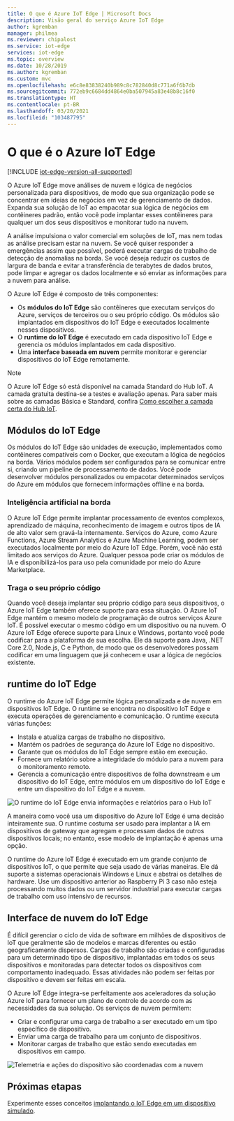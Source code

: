 ```yaml
---
title: O que é Azure IoT Edge | Microsoft Docs
description: Visão geral do serviço Azure IoT Edge
author: kgremban
manager: philmea
ms.reviewer: chipalost
ms.service: iot-edge
services: iot-edge
ms.topic: overview
ms.date: 10/28/2019
ms.author: kgremban
ms.custom: mvc
ms.openlocfilehash: e6c8e83838240b989c8c782840d8c771a6f6b7db
ms.sourcegitcommit: 772eb9c6684dd4864e0ba507945a83e48b8c16f0
ms.translationtype: HT
ms.contentlocale: pt-BR
ms.lasthandoff: 03/20/2021
ms.locfileid: "103487795"
---
```

# <a name="what-is-azure-iot-edge"></a>O que é o Azure IoT Edge

[!INCLUDE [iot-edge-version-all-supported](../../includes/iot-edge-version-all-supported.md)]

O Azure IoT Edge move análises de nuvem e lógica de negócios personalizada para dispositivos, de modo que sua organização pode se concentrar em ideias de negócios em vez de gerenciamento de dados. Expanda sua solução de IoT ao empacotar sua lógica de negócios em contêineres padrão, então você pode implantar esses contêineres para qualquer um dos seus dispositivos e monitorar tudo na nuvem.

A análise impulsiona o valor comercial em soluções de IoT, mas nem todas as análise precisam estar na nuvem. Se você quiser responder a emergências assim que possível, poderá executar cargas de trabalho de detecção de anomalias na borda. Se você deseja reduzir os custos de largura de banda e evitar a transferência de terabytes de dados brutos, pode limpar e agregar os dados localmente e só enviar as informações para a nuvem para análise.

O Azure IoT Edge é composto de três componentes:

* Os **módulos do IoT Edge** são contêineres que executam serviços do Azure, serviços de terceiros ou o seu próprio código. Os módulos são implantados em dispositivos do IoT Edge e executados localmente nesses dispositivos.
* O **runtime do IoT Edge** é executado em cada dispositivo IoT Edge e gerencia os módulos implantados em cada dispositivo.
* Uma **interface baseada em nuvem** permite monitorar e gerenciar dispositivos do IoT Edge remotamente.

>[!NOTE]
>O Azure IoT Edge só está disponível na camada Standard do Hub IoT. A camada gratuita destina-se a testes e avaliação apenas. Para saber mais sobre as camadas Básica e Standard, confira [Como escolher a camada certa do Hub IoT](../iot-hub/iot-hub-scaling.md).

## <a name="iot-edge-modules"></a>Módulos do IoT Edge

Os módulos do IoT Edge são unidades de execução, implementados como contêineres compatíveis com o Docker, que executam a lógica de negócios na borda. Vários módulos podem ser configurados para se comunicar entre si, criando um pipeline de processamento de dados. Você pode desenvolver módulos personalizados ou empacotar determinados serviços do Azure em módulos que fornecem informações offline e na borda.

### <a name="artificial-intelligence-at-the-edge"></a>Inteligência artificial na borda

O Azure IoT Edge permite implantar processamento de eventos complexos, aprendizado de máquina, reconhecimento de imagem e outros tipos de IA de alto valor sem gravá-la internamente. Serviços do Azure, como Azure Functions, Azure Stream Analytics e Azure Machine Learning, podem ser executados localmente por meio do Azure IoT Edge. Porém, você não está limitado aos serviços do Azure. Qualquer pessoa pode criar os módulos de IA e disponibilizá-los para uso pela comunidade por meio do Azure Marketplace.

### <a name="bring-your-own-code"></a>Traga o seu próprio código

Quando você deseja implantar seu próprio código para seus dispositivos, o Azure IoT Edge também oferece suporte para essa situação. O Azure IoT Edge mantém o mesmo modelo de programação de outros serviços Azure IoT. É possível executar o mesmo código em um dispositivo ou na nuvem. O Azure IoT Edge oferece suporte para Linux e Windows, portanto você pode codificar para a plataforma de sua escolha. Ele dá suporte para Java, .NET Core 2.0, Node.js, C e Python, de modo que os desenvolvedores possam codificar em uma linguagem que já conhecem e usar a lógica de negócios existente.

## <a name="iot-edge-runtime"></a>runtime do IoT Edge

O runtime do Azure IoT Edge permite lógica personalizada e de nuvem em dispositivos IoT Edge. O runtime se encontra no dispositivo IoT Edge e executa operações de gerenciamento e comunicação. O runtime executa várias funções:

* Instala e atualiza cargas de trabalho no dispositivo.
* Mantém os padrões de segurança do Azure IoT Edge no dispositivo.
* Garante que os módulos do IoT Edge sempre estão em execução.
* Fornece um relatório sobre a integridade do módulo para a nuvem para o monitoramento remoto.
* Gerencia a comunicação entre dispositivos de folha downstream e um dispositivo do IoT Edge, entre módulos em um dispositivo do IoT Edge e entre um dispositivo do IoT Edge e a nuvem.

![O runtime do IoT Edge envia informações e relatórios para o Hub IoT](./media/about-iot-edge/runtime.png)

A maneira como você usa um dispositivo do Azure IoT Edge é uma decisão inteiramente sua. O runtime costuma ser usado para implantar a IA em dispositivos de gateway que agregam e processam dados de outros dispositivos locais; no entanto, esse modelo de implantação é apenas uma opção.

O runtime do Azure IoT Edge é executado em um grande conjunto de dispositivos IoT, o que permite que seja usado de várias maneiras. Ele dá suporte a sistemas operacionais Windows e Linux e abstrai os detalhes de hardware. Use um dispositivo anterior ao Raspberry Pi 3 caso não esteja processando muitos dados ou um servidor industrial para executar cargas de trabalho com uso intensivo de recursos.

## <a name="iot-edge-cloud-interface"></a>Interface de nuvem do IoT Edge

É difícil gerenciar o ciclo de vida de software em milhões de dispositivos de IoT que geralmente são de modelos e marcas diferentes ou estão geograficamente dispersos. Cargas de trabalho são criadas e configuradas para um determinado tipo de dispositivo, implantadas em todos os seus dispositivos e monitoradas para detectar todos os dispositivos com comportamento inadequado. Essas atividades não podem ser feitas por dispositivo e devem ser feitas em escala.

O Azure IoT Edge integra-se perfeitamente aos aceleradores da solução Azure IoT para fornecer um plano de controle de acordo com as necessidades da sua solução. Os serviços de nuvem permitem:

* Criar e configurar uma carga de trabalho a ser executado em um tipo específico de dispositivo.
* Enviar uma carga de trabalho para um conjunto de dispositivos.
* Monitorar cargas de trabalho que estão sendo executadas em dispositivos em campo.

![Telemetria e ações do dispositivo são coordenadas com a nuvem](./media/about-iot-edge/cloud-interface.png)

## <a name="next-steps"></a>Próximas etapas

Experimente esses conceitos [implantando o IoT Edge em um dispositivo simulado](quickstart.md).
